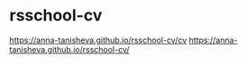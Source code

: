 # rsschool-cv

https://anna-tanisheva.github.io/rsschool-cv/cv
https://anna-tanisheva.github.io/rsschool-cv/
